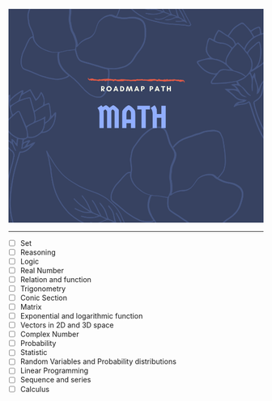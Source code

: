 ![math](../img/math.png)
<hr>

- [ ] Set
- [ ] Reasoning
- [ ] Logic
- [ ] Real Number
- [ ] Relation and function
- [ ] Trigonometry
- [ ] Conic Section
- [ ] Matrix
- [ ] Exponential and logarithmic function
- [ ] Vectors in 2D and 3D space
- [ ] Complex Number
- [ ] Probability
- [ ] Statistic
- [ ] Random Variables and Probability distributions
- [ ] Linear Programming
- [ ] Sequence and series
- [ ] Calculus